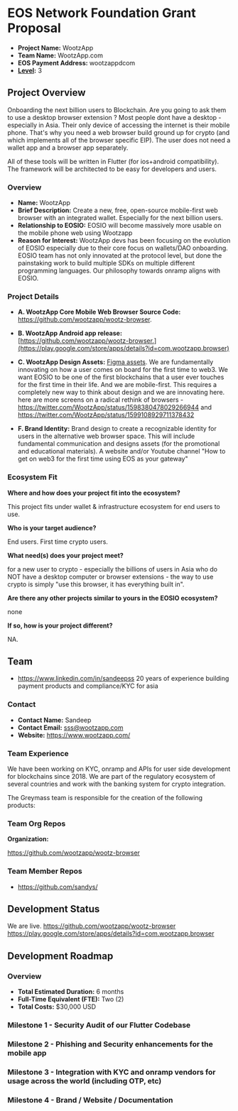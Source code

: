 # EOS Network Foundation Grant Proposal

-   **Project Name:** WootzApp
-   **Team Name:** WootzApp.com
-   **EOS Payment Address:** wootzappdcom
-   **[Level](https://github.com/eosnetworkfoundation/grant-framework#grant-levels):** 3

## Project Overview
Onboarding the next billion users to Blockchain. Are you going to ask them to use a desktop browser extension ? Most people dont have a desktop - especially in Asia. Their only device of accessing the internet is their mobile phone. That's why you need a web browser build ground up for crypto (and which implements all of the browser specific EIP). The user does not need a wallet app and a browser app separately.

All of these tools will be written in Flutter (for ios+android compatibility). The framework will be architected to be easy for developers and users.

### Overview

-   **Name:** WootzApp
-   **Brief Description:** Create a new, free, open-source mobile-first web browser with an integrated wallet. Especially for the next billion users.
-   **Relationship to EOSIO:** EOSIO will become massively more usable on the mobile phone web using Wootzapp
-   **Reason for Interest:** WootzApp devs has been focusing on the evolution of EOSIO especially due to their core focus on wallets/DAO onboarding. EOSIO team has not only innovated at the protocol level, but done the painstaking work to build multiple SDKs on multiple different programming languages. Our philosophy towards onramp aligns with EOSIO.

### Project Details
 

-   **A. WootzApp Core Mobile Web Browser Source Code:** https://github.com/wootzapp/wootz-browser.
-   **B. WootzApp Android app release:** [https://github.com/wootzapp/wootz-browser.](https://play.google.com/store/apps/details?id=com.wootzapp.browser)
-   **C. WootzApp Design Assets:** [Figma assets](https://www.figma.com/file/ZiV1e5dTxNU20so3foISK7/wootzapp). We are fundamentally innovating on how a user comes on board for the first time to web3. We want EOSIO to be one of the first blockchains that a user ever touches for the first time in their life. And we are mobile-first. This requires a completely new way to think about design and we are innovating here. here are more screens on a radical rethink of browsers - https://twitter.com/WootzApp/status/1598380478029266944 and https://twitter.com/WootzApp/status/1599108929711378432

-   **F. Brand Identity:** Brand design to create a recognizable identity for users in the alternative web browser space. This will include fundamental communication and designs assets (for the promotional and educational materials). A website and/or Youtube channel "How to get on web3 for the first time using EOS as your gateway"


### Ecosystem Fit

**Where and how does your project fit into the ecosystem?**

This project fits under wallet & infrastructure ecosystem for end users to use.

**Who is your target audience?**

End users. First time crypto users.

**What need(s) does your project meet?**

for a new user to crypto - especially the billions of users in Asia who do NOT have a desktop computer or browser extensions - the way to use crypto is simply "use this browser, it has everything built in". 

**Are there any other projects similar to yours in the EOSIO ecosystem?**

none

**If so, how is your project different?**

NA.

## Team
- https://www.linkedin.com/in/sandeepss
20 years of experience building payment products and compliance/KYC for asia

### Contact

-   **Contact Name:** Sandeep
-   **Contact Email:** sss@wootzapp.com
-   **Website:** https://www.wootzapp.com/

### Team Experience

We have been working on KYC, onramp and APIs for user side development for blockchains since 2018. We are part of the regulatory ecosystem of several countries and work with the banking system for crypto integration.

The Greymass team is responsible for the creation of the following products:


### Team Org Repos

**Organization:**

https://github.com/wootzapp/wootz-browser


### Team Member Repos

- https://github.com/sandys/



## Development Status

We are live. https://github.com/wootzapp/wootz-browser
https://play.google.com/store/apps/details?id=com.wootzapp.browser


## Development Roadmap

### Overview

-   **Total Estimated Duration:** 6 months
-   **Full-Time Equivalent (FTE):** Two (2)
-   **Total Costs:** $30,000 USD


### Milestone 1 - Security Audit of our Flutter Codebase


### Milestone 2 - Phishing and Security enhancements for the mobile app

### Milestone 3 - Integration with KYC and onramp vendors for usage across the world (including OTP, etc)


### Milestone 4 - Brand / Website / Documentation


